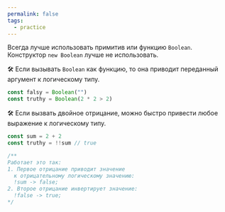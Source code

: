 ```yaml
---
permalink: false
tags:
  - practice
---
```



Всегда лучше использовать примитив или функцию `Boolean`. Конструктор `new Boolean` лучше не использовать.

🛠 Если вызывать `Boolean` как функцию, то она приводит переданный аргумент к логическому типу.

```js
const falsy = Boolean("")
const truthy = Boolean(2 * 2 > 2)
```

🛠 Если вызвать двойное отрицание, можно быстро привести любое выражение к логическому типу.

```js
const sum = 2 + 2
const truthy = !!sum // true

/**
Работает это так:
1. Первое отрицание приводит значение
  к отрицательному логическому значению:
  !sum -> false;
2. Второе отрицание инвертирует значение:
  !false -> true;
*/
```
